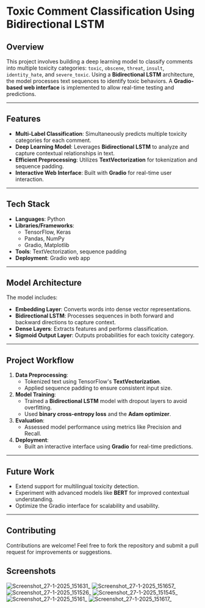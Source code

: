 
# **Toxic Comment Classification Using Bidirectional LSTM**

## **Overview**
This project involves building a deep learning model to classify comments into multiple toxicity categories: `toxic`, `obscene`, `threat`, `insult`, `identity_hate`, and `severe_toxic`. Using a **Bidirectional LSTM** architecture, the model processes text sequences to identify toxic behaviors. A **Gradio-based web interface** is implemented to allow real-time testing and predictions.

---

## **Features**
- **Multi-Label Classification**: Simultaneously predicts multiple toxicity categories for each comment.
- **Deep Learning Model**: Leverages **Bidirectional LSTM** to analyze and capture contextual relationships in text.
- **Efficient Preprocessing**: Utilizes **TextVectorization** for tokenization and sequence padding.
- **Interactive Web Interface**: Built with **Gradio** for real-time user interaction.

---

## **Tech Stack**
- **Languages**: Python
- **Libraries/Frameworks**:
  - TensorFlow, Keras
  - Pandas, NumPy
  - Gradio, Matplotlib
- **Tools**: TextVectorization, sequence padding
- **Deployment**: Gradio web app
---

## **Model Architecture**
The model includes:
- **Embedding Layer**: Converts words into dense vector representations.
- **Bidirectional LSTM**: Processes sequences in both forward and backward directions to capture context.
- **Dense Layers**: Extracts features and performs classification.
- **Sigmoid Output Layer**: Outputs probabilities for each toxicity category.

---

## **Project Workflow**
1. **Data Preprocessing**:
   - Tokenized text using TensorFlow's **TextVectorization**.
   - Applied sequence padding to ensure consistent input size.
2. **Model Training**:
   - Trained a **Bidirectional LSTM** model with dropout layers to avoid overfitting.
   - Used **binary cross-entropy loss** and the **Adam optimizer**.
3. **Evaluation**:
   - Assessed model performance using metrics like Precision and Recall.
4. **Deployment**:
   - Built an interactive interface using **Gradio** for real-time predictions.

---

## **Future Work**
- Extend support for multilingual toxicity detection.
- Experiment with advanced models like **BERT** for improved contextual understanding.
- Optimize the Gradio interface for scalability and usability.

---

## **Contributing**
Contributions are welcome! Feel free to fork the repository and submit a pull request for improvements or suggestions.



## **Screenshots**
![Screenshot_27-1-2025_151631_](https://github.com/user-attachments/assets/4849f652-341e-42af-b171-c2f7c6cb3437)
![Screenshot_27-1-2025_151657_](https://github.com/user-attachments/assets/6a2106bf-2fd2-42d3-aaa8-aa61987fd8af)
![Screenshot_27-1-2025_151526_](https://github.com/user-attachments/assets/907e86c2-1531-4a73-8f4a-2328035ee56f)
![Screenshot_27-1-2025_151545_](https://github.com/user-attachments/assets/ec79995b-8030-4400-b785-d1ac9ea8a84e)
![Screenshot_27-1-2025_15161_](https://github.com/user-attachments/assets/f8d88753-a5a5-4f8f-939f-6d2fbec3912d)
![Screenshot_27-1-2025_151617_](https://github.com/user-attachments/assets/beeb4b1c-6c6e-4bd5-909d-229b426dd5a6)

